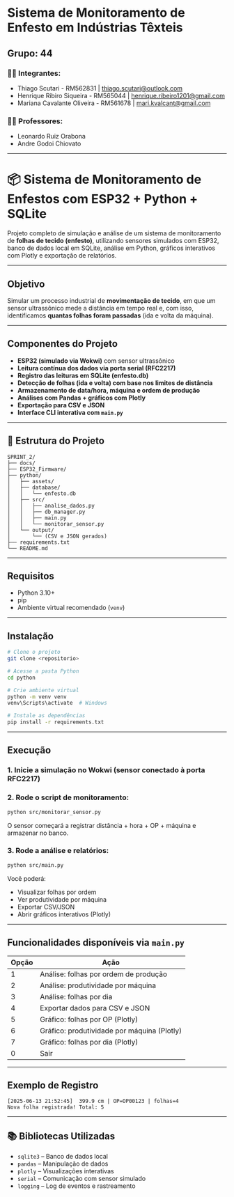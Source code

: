 #  Sistema de Monitoramento de Enfesto em Indústrias Têxteis

##  Grupo: 44

### 👨‍💻 Integrantes:

* Thiago Scutari - RM562831 | [thiago.scutari@outlook.com](mailto:thiago.scutari@outlook.com)
* Henrique Ribiro Siqueira - RM565044 | [henrique.ribeiro1201@gmail.com](mailto:henrique.ribeiro1201@gmail.com)
* Mariana Cavalante Oliveira - RM561678 | [mari.kvalcant@gmail.com](mailto:mari.kvalcant@gmail.com)

### 👩‍🏫 Professores:

* Leonardo Ruiz Orabona
* Andre Godoi Chiovato

---

# 📦 Sistema de Monitoramento de Enfestos com ESP32 + Python + SQLite

Projeto completo de simulação e análise de um sistema de monitoramento de **folhas de tecido (enfesto)**, utilizando sensores simulados com ESP32, banco de dados local em SQLite, análise em Python, gráficos interativos com Plotly e exportação de relatórios.

---

## Objetivo

Simular um processo industrial de **movimentação de tecido**, em que um sensor ultrassônico mede a distância em tempo real e, com isso, identificamos **quantas folhas foram passadas** (ida e volta da máquina).

---

## Componentes do Projeto

- **ESP32 (simulado via Wokwi)** com sensor ultrassônico
- **Leitura contínua dos dados via porta serial (RFC2217)**
- **Registro das leituras em SQLite (enfesto.db)**
- **Detecção de folhas (ida e volta) com base nos limites de distância**
- **Armazenamento de data/hora, máquina e ordem de produção**
- **Análises com Pandas + gráficos com Plotly**
- **Exportação para CSV e JSON**
- **Interface CLI interativa com `main.py`**

---

## 📂 Estrutura do Projeto

```
SPRINT_2/
├── docs/
├── ESP32_Firmware/
├── python/
│   ├── assets/
│   ├── database/
│   │   └── enfesto.db
│   ├── src/
│   │   ├── analise_dados.py
│   │   ├── db_manager.py
│   │   ├── main.py
│   │   └── monitorar_sensor.py
│   └── output/
│       └── (CSV e JSON gerados)
├── requirements.txt
└── README.md
```

---

## Requisitos

- Python 3.10+
- pip
- Ambiente virtual recomendado (`venv`)

---

## Instalação

```bash
# Clone o projeto
git clone <repositorio>

# Acesse a pasta Python
cd python

# Crie ambiente virtual
python -m venv venv
venv\Scripts\activate  # Windows

# Instale as dependências
pip install -r requirements.txt
```

---

## Execução

### 1. Inicie a simulação no Wokwi (sensor conectado à porta RFC2217)

### 2. Rode o script de monitoramento:

```bash
python src/monitorar_sensor.py
```

O sensor começará a registrar distância + hora + OP + máquina e armazenar no banco.

### 3. Rode a análise e relatórios:

```bash
python src/main.py
```

Você poderá:
- Visualizar folhas por ordem
- Ver produtividade por máquina
- Exportar CSV/JSON
- Abrir gráficos interativos (Plotly)

---

## Funcionalidades disponíveis via `main.py`

| Opção | Ação |
|-------|------|
| 1 | Análise: folhas por ordem de produção |
| 2 | Análise: produtividade por máquina |
| 3 | Análise: folhas por dia |
| 4 | Exportar dados para CSV e JSON |
| 5 | Gráfico: folhas por OP (Plotly) |
| 6 | Gráfico: produtividade por máquina (Plotly) |
| 7 | Gráfico: folhas por dia (Plotly) |
| 0 | Sair |

---

## Exemplo de Registro

```
[2025-06-13 21:52:45]  399.9 cm | OP=OP00123 | folhas=4
Nova folha registrada! Total: 5
```

---

## 📚 Bibliotecas Utilizadas

- `sqlite3` – Banco de dados local
- `pandas` – Manipulação de dados
- `plotly` – Visualizações interativas
- `serial` – Comunicação com sensor simulado
- `logging` – Log de eventos e rastreamento
